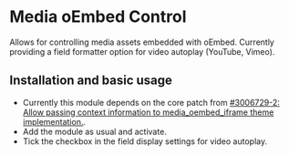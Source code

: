 # Media oEmbed Control

Allows for controlling media assets embedded with oEmbed. Currently providing a field formatter option for video autoplay (YouTube, Vimeo).

## Installation and basic usage

* Currently this module depends on the core patch from [#3006729-2: Allow passing context information to media_oembed_iframe theme implementation.](https://www.drupal.org/comment/12815184#comment-12815184).
* Add the module as usual and activate.
* Tick the checkbox in the field display settings for video autoplay.
